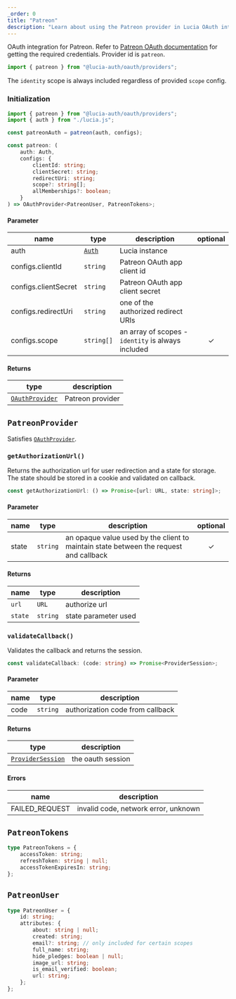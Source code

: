 ```yaml
---
_order: 0
title: "Patreon"
description: "Learn about using the Patreon provider in Lucia OAuth integration"
---
```


OAuth integration for Patreon. Refer to [Patreon OAuth documentation](https://docs.patreon.com/#clients-and-api-keys) for getting the required credentials. Provider id is `patreon`.

```ts
import { patreon } from "@lucia-auth/oauth/providers";
```

The `identity` scope is always included regardless of provided `scope` config.

### Initialization

```ts
import { patreon } from "@lucia-auth/oauth/providers";
import { auth } from "./lucia.js";

const patreonAuth = patreon(auth, configs);
```

```ts
const patreon: (
	auth: Auth,
	configs: {
		clientId: string;
		clientSecret: string;
		redirectUri: string;
		scope?: string[];
		allMemberships?: boolean;
	}
) => OAuthProvider<PatreonUser, PatreonTokens>;
```

#### Parameter

| name                 | type                                 | description                                        | optional |
| -------------------- | ------------------------------------ | -------------------------------------------------- | :------: |
| auth                 | [`Auth`](/reference/lucia-auth/auth) | Lucia instance                                     |          |
| configs.clientId     | `string`                             | Patreon OAuth app client id                        |          |
| configs.clientSecret | `string`                             | Patreon OAuth app client secret                    |          |
| configs.redirectUri  | `string`                             | one of the authorized redirect URIs                |          |
| configs.scope        | `string[]`                           | an array of scopes - `identity` is always included |    ✓     |

#### Returns

| type                                              | description      |
| ------------------------------------------------- | ---------------- |
| [`OAuthProvider`](/reference/oauth/oauthprovider) | Patreon provider |

## `PatreonProvider`

Satisfies [`OAuthProvider`](/reference/oauth/oauthprovider).

### `getAuthorizationUrl()`

Returns the authorization url for user redirection and a state for storage. The state should be stored in a cookie and validated on callback.

```ts
const getAuthorizationUrl: () => Promise<[url: URL, state: string]>;
```

#### Parameter

| name  | type     | description                                                                           | optional |
| ----- | -------- | ------------------------------------------------------------------------------------- | :------: |
| state | `string` | an opaque value used by the client to maintain state between the request and callback |    ✓     |

#### Returns

| name    | type     | description          |
| ------- | -------- | -------------------- |
| `url`   | `URL`    | authorize url        |
| `state` | `string` | state parameter used |

### `validateCallback()`

Validates the callback and returns the session.

```ts
const validateCallback: (code: string) => Promise<ProviderSession>;
```

#### Parameter

| name | type     | description                      |
| ---- | -------- | -------------------------------- |
| code | `string` | authorization code from callback |

#### Returns

| type                                                  | description       |
| ----------------------------------------------------- | ----------------- |
| [`ProviderSession`](/reference/oauth/providersession) | the oauth session |

#### Errors

| name           | description                          |
| -------------- | ------------------------------------ |
| FAILED_REQUEST | invalid code, network error, unknown |


## `PatreonTokens`

```ts
type PatreonTokens = {
	accessToken: string;
	refreshToken: string | null;
	accessTokenExpiresIn: string;
};
```

## `PatreonUser`

```ts
type PatreonUser = {
	id: string;
	attributes: {
		about: string | null;
		created: string;
		email?: string; // only included for certain scopes
		full_name: string;
		hide_pledges: boolean | null;
		image_url: string;
		is_email_verified: boolean;
		url: string;
	};
};
```
